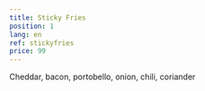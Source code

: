 ```yaml
---
title: Sticky Fries
position: 1
lang: en
ref: stickyfries
price: 99
---
```


Cheddar, bacon, portobello, onion, chili, coriander

